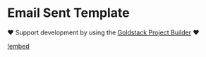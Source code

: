 # Email Sent Template

❤️ Support development by using the [Goldstack Project Builder](https://goldstack.party) ❤️

[!embed](../../../docs/docs/modules/lambda-express/index.md)
